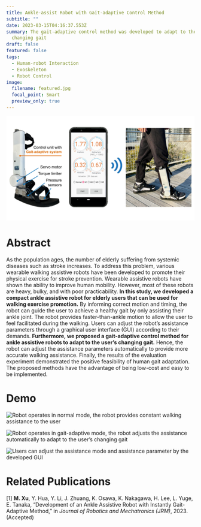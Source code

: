 ```yaml
---
title: Ankle-assist Robot with Gait-adaptive Control Method
subtitle: ""
date: 2023-03-15T04:16:37.553Z
summary: The gait-adaptive control method was developed to adapt to the user’s
  changing gait
draft: false
featured: false
tags:
  - Human-robot Interaction
  - Exoskeleton
  - Robot Control
image:
  filename: featured.jpg
  focal_point: Smart
  preview_only: true
---
```

![](re1.jpg "Overview of the ankle-assist robot and the GUI")

# Abstract

As the population ages, the number of elderly suffering from systemic diseases such as stroke increases. To address this problem, various wearable walking assistive robots have been developed to promote their physical exercise for stroke prevention. Wearable assistive robots have shown the ability to improve human mobility. However, most of these robots are heavy, bulky, and with poor practicability. **In this study, we developed a compact ankle assistive robot for elderly users that can be used for walking exercise promotion.** By informing correct motion and timing, the robot can guide the user to achieve a healthy gait by only assisting their ankle joint. The robot provides faster-than-ankle motion to allow the user to feel facilitated during the walking. Users can adjust the robot’s assistance parameters through a graphical user interface (GUI) according to their demands. **Furthermore, we proposed a gait-adaptive control method for ankle assistive robots to adapt to the user’s changing gait.** Hence, the robot can adjust the assistance parameters automatically to provide more accurate walking assistance. Finally, the results of the evaluation experiment demonstrated the positive feasibility of human gait adaptation. The proposed methods have the advantage of being low-cost and easy to be implemented.


# D﻿emo


![](regif1.gif "Robot operates in normal mode, the robot provides constant walking assistance to the user")


![](regif2.gif "Robot operates in gait-adaptive mode, the robot adjusts the assistance automatically to adapt to the user’s changing gait")


![](gui1.gif "Users can adjust the assistance mode and assistance parameter by the developed GUI")


# R﻿elated Publications

\[1] **M. Xu**, Y. Hua, Y. Li, J. Zhuang, K. Osawa, K. Nakagawa, H. Lee, L. Yuge, E. Tanaka, “Development of an Ankle Assistive Robot with Instantly Gait-Adaptive Method,” in *Journal of Robotics and Mechatronics (JRM)*, 2023. (Accepted)